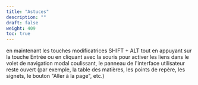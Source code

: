 ```yaml
---
title: "Astuces"
description: ""
draft: false
weight: 409
toc: true
---
```


en maintenant les touches modificatrices SHIFT + ALT tout en appuyant sur la touche Entrée ou en cliquant avec la souris pour activer les liens dans le volet de navigation modal coulissant, le panneau de l'interface utilisateur reste ouvert (par exemple, la table des matières, les points de repère, les signets, le bouton "Aller à la page", etc.)
